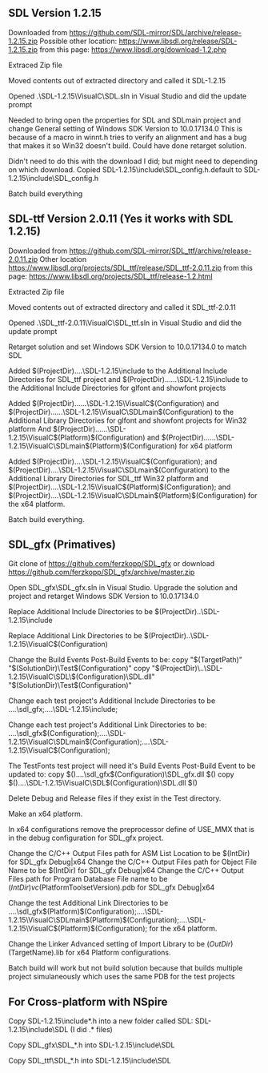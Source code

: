 ## SDL Version 1.2.15

Downloaded from https://github.com/SDL-mirror/SDL/archive/release-1.2.15.zip
Possible other location: https://www.libsdl.org/release/SDL-1.2.15.zip from this page: https://www.libsdl.org/download-1.2.php

Extraced Zip file

Moved contents out of extracted directory and called it SDL-1.2.15

Opened .\SDL-1.2.15\VisualC\SDL.sln in Visual Studio and did the update prompt

Needed to bring open the properties for SDL and SDLmain project and change General setting of Windows SDK Version to 10.0.17134.0
This is because of a macro in winnt.h tries to verify an alignment and has a bug that makes it so Win32 doesn't build.
Could have done retarget solution.

Didn't need to do this with the download I did; but might need to depending on which download.
Copied SDL-1.2.15\include\SDL_config.h.default to SDL-1.2.15\include\SDL_config.h

Batch build everything

## SDL-ttf Version 2.0.11 (Yes it works with SDL 1.2.15)

Downloaded from https://github.com/SDL-mirror/SDL_ttf/archive/release-2.0.11.zip
Other location https://www.libsdl.org/projects/SDL_ttf/release/SDL_ttf-2.0.11.zip from this page: https://www.libsdl.org/projects/SDL_ttf/release-1.2.html

Extracted Zip file

Moved contents out of extracted directory and called it SDL_ttf-2.0.11

Opened .\SDL_ttf-2.0.11\VisualC\SDL_ttf.sln in Visual Studio and did the update prompt

Retarget solution and set Windows SDK Version to 10.0.17134.0 to match SDL

Added $(ProjectDir)..\..\SDL-1.2.15\include to the Additional Include Directories for SDL_ttf project
and $(ProjectDir)..\..\..\SDL-1.2.15\include to the Additional Include Directories for glfont and showfont projects

Added $(ProjectDir)..\..\..\SDL-1.2.15\VisualC\$(Configuration) and $(ProjectDir)..\..\..\SDL-1.2.15\VisualC\SDLmain\$(Configuration) to the Additional Library Directories for glfont and showfont projects for Win32 platform
And $(ProjectDir)..\..\..\SDL-1.2.15\VisualC\$(Platform)\$(Configuration) and $(ProjectDir)..\..\..\SDL-1.2.15\VisualC\SDLmain\$(Platform)\$(Configuration) for x64 platform

Added $(ProjectDir)..\..\SDL-1.2.15\VisualC\$(Configuration); and $(ProjectDir)..\..\SDL-1.2.15\VisualC\SDLmain\$(Configuration) 
   to the Additional Library Directories for SDL_ttf Win32 platform
and $(ProjectDir)..\..\SDL-1.2.15\VisualC\$(Platform)\$(Configuration); and $(ProjectDir)..\..\SDL-1.2.15\VisualC\SDLmain\$(Platform)\$(Configuration)
   for the x64 platform.
   
Batch build everything.
   
## SDL_gfx (Primatives)

Git clone of https://github.com/ferzkopp/SDL_gfx or download https://github.com/ferzkopp/SDL_gfx/archive/master.zip

Open SDL_gfx\SDL_gfx.sln in Visual Studio.  Upgrade the solution and project and retarget Windows SDK Version to 10.0.17134.0

Replace Additional Include Directories to be $(ProjectDir)..\SDL-1.2.15\include

Replace Additional Link Directories to be $(ProjectDir)..\SDL-1.2.15\VisualC\$(Configuration)

Change the Build Events Post-Build Events to be:
copy "$(TargetPath)" "$(SolutionDir)\Test\$(Configuration)"
copy "$(ProjectDir)\..\SDL-1.2.15\VisualC\SDL\$(Configuration)\SDL.dll" "$(SolutionDir)\Test\$(Configuration)"

Change each test project's Additional Include Directories to be ..\..\sdl_gfx;..\..\SDL-1.2.15\include;

Change each test project's Additional Link Directories to be:
..\..\sdl_gfx\$(Configuration);..\..\SDL-1.2.15\VisualC\SDLmain\$(Configuration);..\..\SDL-1.2.15\VisualC\$(Configuration);

The TestFonts test project will need it's Build Events Post-Build Event to be updated to:
copy $(<ProjectDir>)..\..\sdl_gfx\$(Configuration)\SDL_gfx.dll $(<TargetDir>)
copy $(<ProjectDir>)..\..\SDL-1.2.15\VisualC\SDL\$(Configuration)\SDL.dll $(<TargetDir>)

Delete Debug and Release files if they exist in the Test directory.

Make an x64 platform.

In x64 configurations remove the preprocessor define of USE_MMX that is in the debug configuration for SDL_gfx project.

Change the C/C++ Output Files path for ASM List Location to be $(IntDir) for SDL_gfx Debug|x64
Change the C/C++ Output Files path for Object File Name to be $(IntDir) for SDL_gfx Debug|x64
Change the C/C++ Output Files path for Program Database File name to be $(IntDir)vc$(PlatformToolsetVersion).pdb for SDL_gfx Debug|x64

Change the test Additional Link Directories to be ..\..\sdl_gfx\$(Platform)\$(Configuration);..\..\SDL-1.2.15\VisualC\SDLmain\$(Platform)\$(Configuration);..\..\SDL-1.2.15\VisualC\$(Platform)\$(Configuration); for the x64 platform.

Change the Linker Advanced setting of Import Library to be $(OutDir)$(TargetName).lib for x64 Platform configurations.

Batch build will work but not build solution because that builds multiple project simulaneously which uses the same PDB for the test projects

## For Cross-platform with NSpire

Copy SDL-1.2.15\include\*.h into a new folder called SDL: SDL-1.2.15\include\SDL (I did .* files)

Copy SDL_gfx\SDL_*.h into SDL-1.2.15\include\SDL

Copy SDL_ttf\SDL_*.h into SDL-1.2.15\include\SDL

